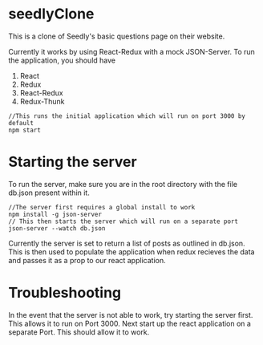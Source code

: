 # seedlyClone

This is a clone of Seedly's basic questions page on their website.

Currently it works by using React-Redux with a mock JSON-Server. To run the application, you should have

1. React
2. Redux
3. React-Redux
4. Redux-Thunk

```
//This runs the initial application which will run on port 3000 by default
npm start
```

# Starting the server

To run the server, make sure you are in the root directory with the file db.json present within it.

```
//The server first requires a global install to work
npm install -g json-server
// This then starts the server which will run on a separate port 
json-server --watch db.json

```

Currently the server is set to return a list of posts as outlined in db.json. This is then used to populate the application when redux recieves the data and passes it as a prop to our react application.

# Troubleshooting

In the event that the server is not able to work, try starting the server first. This allows it to run on Port 3000. Next start up the react application on a separate Port. This should allow it to work.
